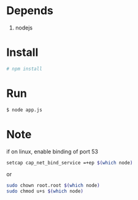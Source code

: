 # Depends

1. nodejs

# Install

```bash
# npm install 
```

# Run

```bash
$ node app.js
```

# Note

if on linux, enable binding of port 53
```bash
setcap cap_net_bind_service =+ep $(which node)
```

or 

```bash
sudo chown root.root $(which node)
sudo chmod u+s $(which node)
```
